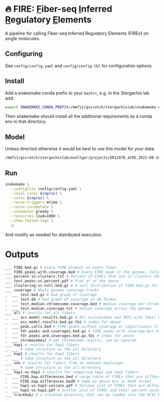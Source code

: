 # 🔥 **FIRE**: <ins>F</ins>iber-seq <ins>I</ins>nferred <ins>R</ins>egulatory <ins>E</ins>lements
A pipeline for calling Fiber-seq Inferred Regulatory Elements (FIREs) on single molecules.

## Configuring

See `config/config.yaml` and `config/config.tbl` for configuration options.

## Install
Add a snakemake conda prefix to your `bashrc`, e.g. in the Stergachis lab add:
```bash
export SNAKEMAKE_CONDA_PREFIX=/mmfs1/gscratch/stergachislab/snakemake-conda-envs
```
Then snakemake should install all the additional requirements as a conda env in that directory. 

## Model
Unless directed otherwise it would be best to use this model for your data:
```bash
/mmfs1/gscratch/stergachislab/mvollger/projects/GM12878_aCRE_2022-08-16/results/new_feats_GM12878/model.dat
```

## Run
```bash
snakemake \
  --configfile config/config.yaml \
  --local-cores $(nproc) \
  --cores $(nproc) \
  --rerun-triggers mtime \
  --rerun-incomplete \
  --scheduler greedy \
  --resources load=1000 \
  --show-failed-logs \
  -p 
```
And modify as needed for distributed execution. 

# Outputs
```bash
___ FIRE.bed.gz # Every FIRE element on every fiber
___ FIRE.peaks.with.coverage.bed # Every FIRE peak in the genome, filtered for coverage
___ percent-in-clusters.txt # Percent of FIREs that are in clusters (QC metric)
___ test.peaks-vs-percent.pdf # Plot of of the above
___ clustering-vs-null.bed.gz # A null distribution of FIRE.bed.gz for measuring clustering
___ coverage # Whole genome coverage tracks
_  ___ test.bed.gz # bed graph of coverage
_  ___ test.d4 # bed graph of coverage in d4 format
_  ___ test.median.chromosome.coverage.bed # median coverage per chromosome
_  ___ test.median.coverage.txt # median coverage across the genome
___ all # results for all fibers
_  ___ acc.model.results.bed.gz # All nucleosomes and MSPs with their FIRE scores for all fibers
_  ___ acc.model.results.bed.gz.tbi # index for above
_  ___ peak.calls.bed # FIRE peaks without coverage or significance filtering 
_  ___ fdr.peaks.and.coverages.bed.gz # FIRE peaks with coverage but no significance filtering 
_  ___ fdr.peaks.and.coverages.bed.gz.tbi # index for above
_  ___ chromosomes/ # per chromosome results, can be ignored
___ hap1 # results for hap1 fibers
_  ___ # same structure as the all directory
___ hap2 # results for hap2 fibers
_  ___ # same structure as the all directory
___ unk # results for fibers from an unknown haplotype
_  ___ # same structure as the all directory
___ hap1-vs-hap2 # results for comparing hap1 and hap2 fibers
_  ___ FIRE.hap.differences.bed # Large table of FIREs that are different between hap1 and hap2
_  ___ FIRE.hap.differences.bed9 # Same as above but in bed9 format
_  ___ hap1-vs-hap2-volcano.pdf # Volcano plot of FIREs that are different between hap1 and hap2
_  ___ hap1-vs-hap2.pdf # Scatter plot of FIREs and their percent accessibility for each hap
___ trackHub/ # a trackhub directory that can be loaded into the UCSC browser
```